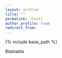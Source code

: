 ```yaml
---
layout: archive
title: ""
permalink: /test/
author_profile: true
redirect_from:
---
```


{% include base_path %}

Blablabla
  

